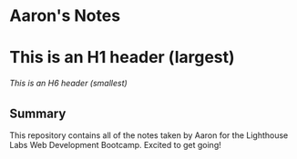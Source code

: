 # Aaron's Notes
# This is an H1 header (largest)
###### This is an H6 header (smallest)
## Summary 

This repository contains all of the notes taken by Aaron for the Lighthouse Labs Web Development Bootcamp. Excited to get going!